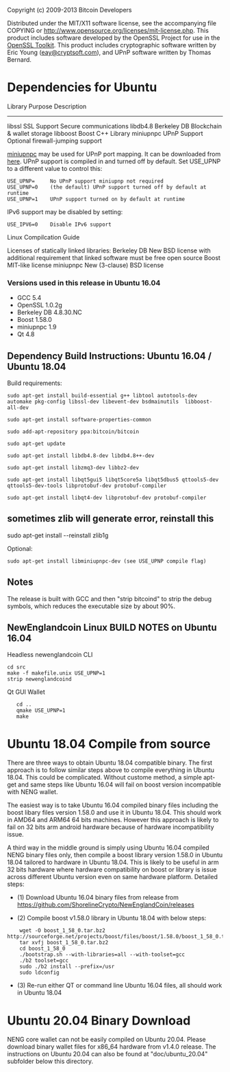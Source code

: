 Copyright (c) 2009-2013 Bitcoin Developers

Distributed under the MIT/X11 software license, see the accompanying
file COPYING or http://www.opensource.org/licenses/mit-license.php.
This product includes software developed by the OpenSSL Project for use in the [OpenSSL Toolkit](http://www.openssl.org/). This product includes
cryptographic software written by Eric Young ([eay@cryptsoft.com](mailto:eay@cryptsoft.com)), and UPnP software written by Thomas Bernard.



# Dependencies for Ubuntu


 Library     Purpose           Description
 -------     -------           -----------
 libssl      SSL Support       Secure communications
 libdb4.8    Berkeley DB       Blockchain & wallet storage
 libboost    Boost             C++ Library
 miniupnpc   UPnP Support      Optional firewall-jumping support

[miniupnpc](http://miniupnp.free.fr/) may be used for UPnP port mapping.  It can be downloaded from [here](
http://miniupnp.tuxfamily.org/files/).  UPnP support is compiled in and
turned off by default.  Set USE_UPNP to a different value to control this:

	USE_UPNP=     No UPnP support miniupnp not required
	USE_UPNP=0    (the default) UPnP support turned off by default at runtime
	USE_UPNP=1    UPnP support turned on by default at runtime

IPv6 support may be disabled by setting:

	USE_IPV6=0    Disable IPv6 support


Linux Compilcation Guide

Licenses of statically linked libraries:
 Berkeley DB   New BSD license with additional requirement that linked
               software must be free open source
 Boost         MIT-like license
 miniupnpc     New (3-clause) BSD license


### Versions used in this release in Ubuntu 16.04

-  GCC           5.4
-  OpenSSL       1.0.2g
-  Berkeley DB   4.8.30.NC
-  Boost         1.58.0
-  miniupnpc     1.9
-  Qt 4.8

## Dependency Build Instructions: Ubuntu 16.04 / Ubuntu 18.04


Build requirements:

```
sudo apt-get install build-essential g++ libtool autotools-dev automake pkg-config libssl-dev libevent-dev bsdmainutils  libboost-all-dev

sudo apt-get install software-properties-common

sudo add-apt-repository ppa:bitcoin/bitcoin

sudo apt-get update

sudo apt-get install libdb4.8-dev libdb4.8++-dev

sudo apt-get install libzmq3-dev libbz2-dev 

sudo apt-get install libqt5gui5 libqt5core5a libqt5dbus5 qttools5-dev qttools5-dev-tools libprotobuf-dev protobuf-compiler 

sudo apt-get install libqt4-dev libprotobuf-dev protobuf-compiler
```

## sometimes zlib will generate error, reinstall this

sudo apt-get install --reinstall zlib1g

Optional:

	sudo apt-get install libminiupnpc-dev (see USE_UPNP compile flag)


Notes
-----
The release is built with GCC and then "strip bitcoind" to strip the debug
symbols, which reduces the executable size by about 90%.



## NewEnglandcoin Linux BUILD NOTES on Ubuntu 16.04

Headless newenglandcoin CLI

```
cd src
make -f makefile.unix USE_UPNP=1
strip newenglandcoind

```

 Qt GUI Wallet
```
   cd ..
   qmake USE_UPNP=1 
   make
``` 

# Ubuntu 18.04 Compile from source

There are three ways to obtain Ubuntu 18.04 compatible binary. The first approach is to follow similar steps above to compile everything in Ubuntu 18.04.  This could be complicated. Without custome method, a simple apt-get and same steps like Ubuntu 16.04 will fail on boost version incompatible with NENG wallet.

The easiest way is to take  Ubuntu 16.04 compiled binary files including the boost libary files version  1.58.0  and use it in Ubuntu 18.04. This should work in AMD64 and ARM64 64 bits machines.  However this approach is likely to fail on 32 bits arm android hardware because of hardware incompatibility issue.

A third way in the middle ground is simply using Ubuntu 16.04 compiled NENG binary files only, then compile a boost library version 1.58.0 in Ubuntu 18.04 tailored to hardware in Ubuntu 18.04. This is likely to be useful in arm 32 bits hardware where hardware compatibility on boost or library is issue across different Ubuntu version even on same hardware platform. Detailed steps:

* (1) Download Ubuntu 16.04 binary files from release from https://github.com/ShorelineCrypto/NewEnglandCoin/releases

* (2) Compile boost v1.58.0 library in Ubuntu 18.04 with below steps:

```
    wget -O boost_1_58_0.tar.bz2 http://sourceforge.net/projects/boost/files/boost/1.58.0/boost_1_58_0.tar.bz2/download
    tar xvfj boost_1_58_0.tar.bz2
    cd boost_1_58_0
    ./bootstrap.sh --with-libraries=all --with-toolset=gcc 
    ./b2 toolset=gcc 
    sudo ./b2 install --prefix=/usr 
    sudo ldconfig 
```

* (3) Re-run either QT or command line Ubuntu 16.04 files, all should work in Ubuntu 18.04

# Ubuntu 20.04 Binary Download

NENG core wallet can not be easily compiled on Ubuntu 20.04. Please download binary wallet files for x86_64 hardware from v1.4.0 release. 
The instructions on Ubuntu 20.04 can also be found at "doc/ubuntu_20.04" subfolder below this directory. 
